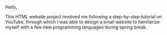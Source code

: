 Hello,

This HTML website project involved me following a step-by-step tutorial on YouTube, 
through which I was able to design a small website to familiarize myself with a few new programming languages 
during spring break.
